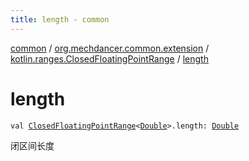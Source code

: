 ```yaml
---
title: length - common
---
```


[common](../../index.html) / [org.mechdancer.common.extension](../index.html) / [kotlin.ranges.ClosedFloatingPointRange](index.html) / [length](./length.html)

# length

`val `[`ClosedFloatingPointRange`](https://kotlinlang.org/api/latest/jvm/stdlib/kotlin.ranges/-closed-floating-point-range/index.html)`<`[`Double`](https://kotlinlang.org/api/latest/jvm/stdlib/kotlin/-double/index.html)`>.length: `[`Double`](https://kotlinlang.org/api/latest/jvm/stdlib/kotlin/-double/index.html)

闭区间长度

